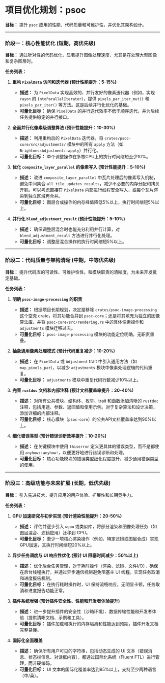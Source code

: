 # 项目优化规划：psoc

**目标：** 提升 `psoc` 应用的性能、代码质量和可维护性，并优化其架构设计。

---

### **阶段一：核心性能优化 (短期，高优先级)**

**目标：** 通过针对性的代码优化，显著提升图像处理速度，尤其是在处理大型图像和复杂图层时。

**任务列表：**

1.  **重构 `PixelData` 访问和迭代器 (预计性能提升：5-15%)**
    *   **描述：** 为 `PixelData` 实现高效的、并行友好的像素迭代器（例如，实现 `rayon` 的 `IntoParallelIterator`），提供 `pixels_par_iter_mut()` 和 `pixels_par_iter()` 等方法。这是后续并行化优化的基础。
    *   **可量化目标：** 确保 `PixelData` 的并行迭代效率不低于顺序迭代，并为后续任务提供稳定的并行接口。

2.  **全面并行化像素级调整算法 (预计性能提升：10-30%)**
    *   **描述：** 利用重构后的 `PixelData` 迭代器，将 `crates/psoc-core/src/adjustments/` 模块中的所有 `apply` 方法（如 `BrightnessAdjustment::apply`）并行化。
    *   **可量化目标：** 单个调整操作在多核CPU上的执行时间缩短至少10%。

3.  **优化 `composite_layer_parallel` 的像素写入 (预计性能提升：5-10%)**
    *   **描述：** 改进 `composite_layer_parallel` 中瓦片处理后的像素写入机制，避免中间集合 `all_tile_updates_results`，减少不必要的内存分配和拷贝开销。可以考虑直接在 `PixelData` 内部进行线程安全写入，或每个瓦片渲染到独立区域再合并。
    *   **可量化目标：** 图层合成操作的内存峰值降低5%以上，执行时间缩短5%以上。

4.  **并行化 `blend_adjustment_result` (预计性能提升：5-10%)**
    *   **描述：** 确保调整层混合时也能充分利用并行计算，对 `blend_adjustment_result` 方法进行并行化处理。
    *   **可量化目标：** 调整层混合操作的执行时间缩短5%以上。

---

### **阶段二：代码质量与架构清晰 (中期，中等优先级)**

**目标：** 提升代码库的可读性、可维护性性，和模块职责的清晰度，为未来开发奠定基础。

**任务列表：**

1.  **明确 `psoc-image-processing` 的职责**
    *   **描述：** 根据项目长期规划，决定是移除 `crates/psoc-image-processing` 这个空壳 crate，将其功能合并到 `psoc-core`；还是将其填充为独立的图像算法库，并将 `psoc-core/src/rendering.rs` 中的具体像素操作和 `adjustments` 模块迁移过去。
    *   **可量化目标：** `psoc-image-processing` 模块的功能定位明确，无职责重叠。

2.  **抽象通用像素处理模式 (预计代码重复减少：10-20%)**
    *   **描述：** 在 `PixelData` 或 `Adjustment` trait 中引入通用方法（如 `map_pixels_par`），以减少 `adjustments` 模块中像素处理逻辑的代码重复。
    *   **可量化目标：** `adjustments` 模块中重复代码行数减少10%以上。

3.  **完善 `rustdoc` 文档和内部注释 (预计文档覆盖率提升：20-40%)**
    *   **描述：** 对所有公共模块、结构体、枚举、trait 和函数添加清晰的 `rustdoc` 注释，包括用途、参数、返回值和使用示例。对于复杂算法和设计决策，添加详细的内部注释。
    *   **可量化目标：** 核心模块（`psoc-core`）的公共API文档覆盖率达到90%以上。

4.  **细化错误类型 (预计错误诊断效率提升：10-20%)**
    *   **描述：** 在关键模块中使用 `thiserror` 定义更具体的错误类型，而不是都使用 `anyhow::anyhow!`，以便更好地进行错误诊断和处理。
    *   **可量化目标：** 核心功能模块的错误类型细化程度提升，减少通用错误类型的使用。

---

### **阶段三：高级功能与未来扩展 (长期，低优先级)**

**目标：** 引入先进技术，提升应用的用户体验、扩展性和长期竞争力。

**任务列表：**

1.  **GPU 加速研究与初步实现 (预计渲染性能提升：20-50%)**
    *   **描述：** 评估并逐步引入 `wgpu` 或类似库，将部分渲染和图像处理任务（如图层混合、滤镜应用）迁移到 GPU。
    *   **可量化目标：** 至少一项核心渲染操作（例如，特定滤镜或图层合成）实现GPU加速，其执行时间缩短20%以上。

2.  **异步任务调度与 UI 响应性优化 (预计 UI 阻塞时间减少：50%以上)**
    *   **描述：** 优化后台任务管理，对于耗时操作（渲染、滤镜、文件I/O），确保在后台线程执行，并通过异步通信机制避免阻塞主 UI 线程。实现任务取消和进度报告机制。
    *   **可量化目标：** 在执行耗时操作时，UI 保持流畅响应，无明显卡顿，任务取消和进度报告功能正常。

3.  **插件系统增强 (预计插件安全性、性能和开发者体验提升)**
    *   **描述：** 进一步提升插件的安全性（沙箱环境）、数据传输性能和开发者体验（提供清晰文档、示例和工具）。
    *   **可量化目标：** 插件加载和执行的内存隔离和性能达到预期，插件开发文档完整易懂。

4.  **国际化全面覆盖**
    *   **描述：** 确保所有用户可见的字符串，包括动态生成的 UI 文本（错误消息、状态栏信息、对话框内容），都通过国际化系统（Fluent FTL）进行管理，而非硬编码。
    *   **可量化目标：** UI 文本的国际化覆盖率达到95%以上，支持至少两种语言（中/英）。
